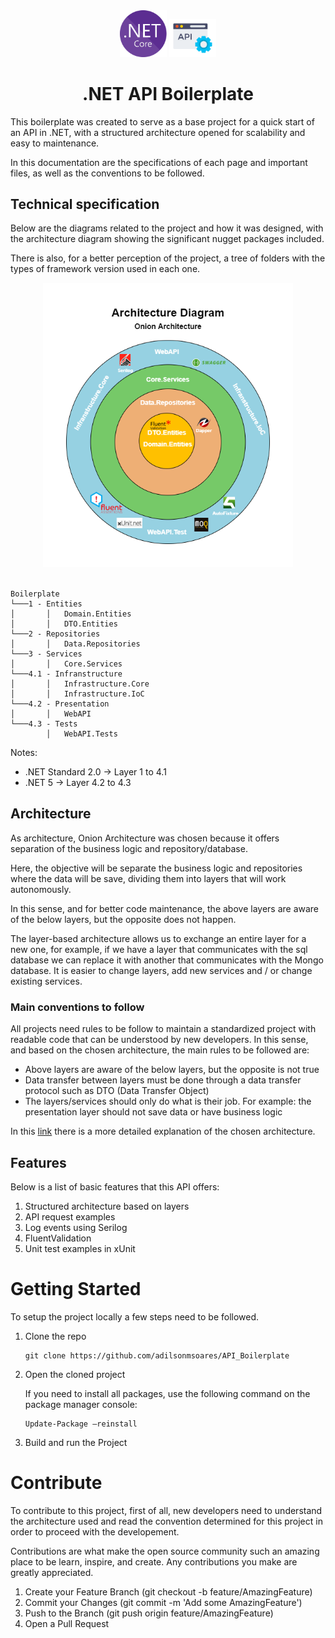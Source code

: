 <div align="center" style="text-align:center">
<div style="disply:flex; justify-content: center;">

<img src=".readme/images/dotNetCore.png" alt="Dot NET Core pic" width="75" height="auto">
<img src=".readme/images/api.png" alt="API pic" width="75" height="auto">

</div>

# .NET API Boilerplate

</div>

This boilerplate was created to serve as a base project for a quick start of an API in .NET, with a structured architecture opened for scalability and easy to maintenance.

In this documentation are the specifications of each page and important files, as well as the conventions to be followed.

## Technical specification 
Below are the diagrams related to the project and how it was designed, with the architecture diagram showing the significant nugget packages included.

There is also, for a better perception of the project, a tree of folders with the types of framework version used in each one.

<div align="center" style="text-align:center">
<img src=".readme/images/diagrams.png" alt="Onion Architecture Diagram" width="400" height="auto">
</div>
<br/>

```
Boilerplate
└───1 - Entities
│       │   Domain.Entities
│       │   DTO.Entities
└───2 - Repositories
│       │   Data.Repositories
└───3 - Services
│       │   Core.Services
└───4.1 - Infranstructure
│       │   Infrastructure.Core
│       │   Infrastructure.IoC
└───4.2 - Presentation
│       │   WebAPI
└───4.3 - Tests 
        │   WebAPI.Tests
```

Notes:
* .NET Standard 2.0 &#8594; Layer 1 to 4.1
* .NET 5 &#8594; Layer 4.2 to 4.3
   
## Architecture
As architecture, Onion Architecture was chosen because it offers separation of the business logic and repository/database.

Here, the objective will be separate the business logic and repositories where the data will be save, dividing them into layers that will work autonomously.

In this sense, and for better code maintenance, the above layers are aware of the below layers, but the opposite does not happen.

The layer-based architecture allows us to exchange an entire layer for a new one, for example, if we have a layer that communicates with the sql database we can replace it with another that communicates with the Mongo database. It is easier to change layers, add new services and / or change existing services.

### Main conventions to follow
All projects need rules to be follow to maintain a standardized project with readable code that can be understood by new developers. In this sense, and based on the chosen architecture, the main rules to be followed are:

* Above layers are aware of the below layers, but the opposite is not true
* Data transfer between layers must be done through a data transfer protocol such as DTO (Data Transfer Object)
* The layers/services should only do what is their job. For example: the presentation layer should not save data or have business logic

In this [link](https://www.codeguru.com/csharp/understanding-onion-architecture) there is a more detailed explanation of the chosen architecture.

## Features
Below is a list of basic features that this API offers:
1. Structured architecture based on layers
2. API request examples
3. Log events using Serilog
4. FluentValidation
5. Unit test examples in xUnit

# Getting Started
To setup the project locally a few steps need to be followed.

1. Clone the repo 
    ```
    git clone https://github.com/adilsonmsoares/API_Boilerplate
    ```
2. Open the cloned project
   
   If you need to install all packages, use the following command on the package manager console:
   
    ```
    Update-Package –reinstall
    ```
3. Build and run the Project

# Contribute
To contribute to this project, first of all, new developers need to understand the architecture used and read the convention determined for this project in order to proceed with the developement.

Contributions are what make the open source community such an amazing place to be learn, inspire, and create. Any contributions you make are greatly appreciated.

1. Create your Feature Branch (git checkout -b feature/AmazingFeature)
2. Commit your Changes (git commit -m 'Add some AmazingFeature')
3. Push to the Branch (git push origin feature/AmazingFeature)
4. Open a Pull Request